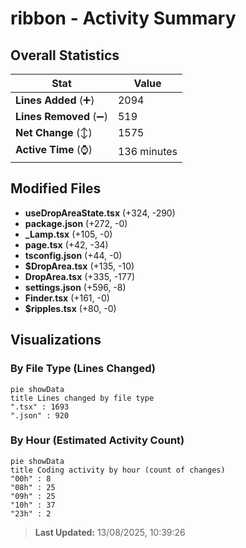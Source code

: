 # ribbon - Activity Summary 

## Overall Statistics

| Stat                   | Value                                                             |
| ---------------------- | ----------------------------------------------------------------- |
| **Lines Added** (➕)   | 2094                                          |
| **Lines Removed** (➖) | 519                                        |
| **Net Change** (↕)    | 1575                |
| **Active Time** (⌚)   | 136 minutes |


## Modified Files
- **useDropAreaState.tsx** (+324, -290)
- **package.json** (+272, -0)
- **_Lamp.tsx** (+105, -0)
- **page.tsx** (+42, -34)
- **tsconfig.json** (+44, -0)
- **$DropArea.tsx** (+135, -10)
- **DropArea.tsx** (+335, -177)
- **settings.json** (+596, -8)
- **Finder.tsx** (+161, -0)
- **$ripples.tsx** (+80, -0)

## Visualizations

### By File Type (Lines Changed)

```mermaid
pie showData
title Lines changed by file type
".tsx" : 1693
".json" : 920
```

### By Hour (Estimated Activity Count)

```mermaid
pie showData
title Coding activity by hour (count of changes)
"00h" : 8
"08h" : 25
"09h" : 25
"10h" : 37
"23h" : 2
```


> **Last Updated:** 13/08/2025, 10:39:26